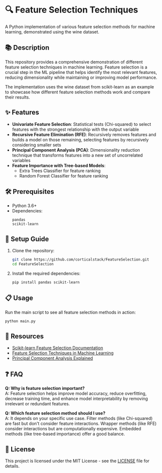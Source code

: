 # 🔍 Feature Selection Techniques

A Python implementation of various feature selection methods for machine learning, demonstrated using the wine dataset.

## 📚 Description

This repository provides a comprehensive demonstration of different feature selection techniques in machine learning. Feature selection is a crucial step in the ML pipeline that helps identify the most relevant features, reducing dimensionality while maintaining or improving model performance.

The implementation uses the wine dataset from scikit-learn as an example to showcase how different feature selection methods work and compare their results.

## ✨ Features

- **Univariate Feature Selection**: Statistical tests (Chi-squared) to select features with the strongest relationship with the output variable
- **Recursive Feature Elimination (RFE)**: Recursively removes features and builds a model on those remaining, selecting features by recursively considering smaller sets
- **Principal Component Analysis (PCA)**: Dimensionality reduction technique that transforms features into a new set of uncorrelated variables
- **Feature Importance with Tree-based Models**:
  - Extra Trees Classifier for feature ranking
  - Random Forest Classifier for feature ranking

## 🛠️ Prerequisites

- Python 3.6+
- Dependencies:
  ```
  pandas
  scikit-learn
  ```

## 🚀 Setup Guide

1. Clone the repository:
   ```bash
   git clone https://github.com/corticalstack/FeatureSelection.git
   cd FeatureSelection
   ```

2. Install the required dependencies:
   ```bash
   pip install pandas scikit-learn
   ```

## 📋 Usage

Run the main script to see all feature selection methods in action:

```bash
python main.py
```

## 📝 Resources

- [Scikit-learn Feature Selection Documentation](https://scikit-learn.org/stable/modules/feature_selection.html)
- [Feature Selection Techniques in Machine Learning](https://machinelearningmastery.com/feature-selection-machine-learning-python/)
- [Principal Component Analysis Explained](https://scikit-learn.org/stable/modules/decomposition.html#pca)

## ❓ FAQ

**Q: Why is feature selection important?**  
A: Feature selection helps improve model accuracy, reduce overfitting, decrease training time, and enhance model interpretability by removing irrelevant or redundant features.

**Q: Which feature selection method should I use?**  
A: It depends on your specific use case. Filter methods (like Chi-squared) are fast but don't consider feature interactions. Wrapper methods (like RFE) consider interactions but are computationally expensive. Embedded methods (like tree-based importance) offer a good balance.

## 📄 License

This project is licensed under the MIT License - see the [LICENSE](LICENSE) file for details.
